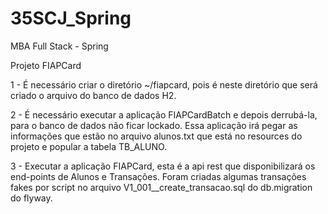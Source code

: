 # 35SCJ_Spring
MBA Full Stack - Spring

Projeto FIAPCard

1 - É necessário criar o diretório ~/fiapcard, pois é neste diretório que será criado o arquivo do banco de dados H2.

2 - É necessário executar a aplicação FIAPCardBatch e depois derrubá-la, para o banco de dados não ficar lockado. Essa aplicação irá pegar as informações que estão no arquivo alunos.txt que está no resources do projeto e popular a tabela TB_ALUNO.

3 - Executar a aplicação FIAPCard, esta é a api rest que disponibilizará os end-points de Alunos e Transações. Foram criadas algumas transações fakes por script no arquivo V1_001__create_transacao.sql do db.migration do flyway.
